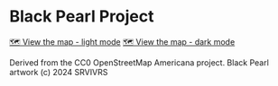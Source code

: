 # Black Pearl Project

[🗺 View the map - light mode](https://streetferret.github.io/blackpearl-map/)
[🗺 View the map - dark mode](https://streetferret.github.io/blackpearl-map/)

Derived from the CC0 OpenStreetMap Americana project.
Black Pearl artwork (c) 2024 SRVIVRS